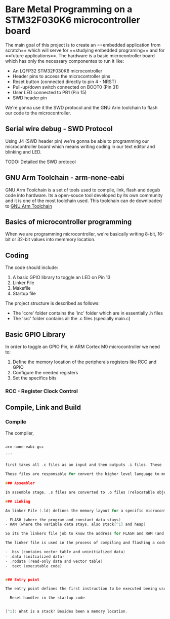 # Bare Metal Programming on a STM32F030K6 microcontroller board

The main goal of this project is to create an ==embedded application from scratch== which will serve for ==studying embedded programing== and for ==future applications==. The hardware is a basic microcontroller board which has only the necessary componentes to run it like:

- An LQFP32 STM32F030K6 microcontroller
- Header pins to access the microcontroller pins
- Reset button (connected directly to pin 4 - NRST)
- Pull-up/down switch connected on BOOT0 (Pin 31)
- User LED connected to PB1 (Pin 15)
- SWD header pin

We're gonna use it the SWD protocol and the GNU Arm toolchain to flash our code to the microcontroller. 

## Serial wire debug - SWD Protocol

Using J4 (SWD header pin) we're gonna be able to programming our microcontroller board which means writing coding in our text editor and blinking and LED.

TODO: Detailed the SWD protocol

## GNU Arm Toolchain - arm-none-eabi

GNU Arm Toolchain is a set of tools used to compile, link, flash and degub code into hardware. Its a open-souce tool developed by its own community and it is one of the most toolchain used. This toolchain can de downloaded to [GNU Arm Toolchain](https://developer.arm.com/downloads/-/arm-gnu-toolchain-downloads)

## Basics of microcontroller programming

When we are programming microcontroller, we're basically writing 8-bit, 16-bit or 32-bit values into memmory location.

## Coding

The code should include:

1. A basic GPIO library to toggle an LED on Pin 13
2. Linker File
3. Makefile
4. Startup file

The project structure is described as follows:

- The 'core' folder contains the 'inc' folder which are in essentially .h files 
- The 'src' folder contains all the .c files (specially main.c)


## Basic GPIO Library

In order to toggle an GPIO Pin, in ARM Cortex M0 microcontroller we need to:

1. Define the memory location of the peripherals registers like RCC and GPIO
2. Configure the needed registers
3. Set the specifics bits

### RCC - Register Clock Control

##  Compile, Link and Build

### Compile

The compiler, 

``` C

arm-none-eabi-gcc

´´´

first takes all .c files as an input and then outputs .i files. These .i files refers to a pre-processing file where all the directives (all the macros and stuff in .h files are check at this point) will be resolved. After that, from .i files, .s files are created.

These files are responsable for convert the higher level language to mnemonics (assembly instructions). The mnemonics depends on microcontroler architeture.

### Assembler

In assemble stage, .s files are converted to .o files (relocatable object file - The instructions (opcodes) dont carries address only instructions). The .o files contains all the opcodes (which are symbols for instructions). After that, comes the linking stage.

### Linking

An linker File (.ld) defines the memory layout for a specific microcontroller. A microcontroller memory includes sections like:

- FLASH (where the program and constant data stays)
- RAM (where the variable data stays, also stack[^1] and heap)

So its the linkers file job to know the address for FLASH and RAM (and other peripherals).

The linker file is used in the process of compiling and flashing a code into a microcontroller. In this process, the linker file maps these four differents files:

- .bss (contains vector table and uninitialized data)
- .data (initialized data)
- .rodata (read-only data and vector table)
- .text (executable code)


### Entry point

The entry point defines the first instruction to be executed beeing usually:

- Reset handler in the startup code


[^1]: What is a stack? Besides been a memory location.